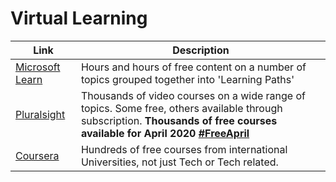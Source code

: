 # Virtual Learning

Link | Description
---| ---
[Microsoft Learn](https://docs.microsoft.com/learn/) | Hours and hours of free content on a number of topics grouped together into 'Learning Paths'
[Pluralsight](https://www.pluralsight.com/) | Thousands of video courses on a wide range of topics. Some free, others available through subscription. **Thousands of free courses available for April 2020 [#FreeApril](https://www.pluralsight.com/offer/2020/free-april-month)**
[Coursera](https://www.coursera.org/courses?query=free) | Hundreds of free courses from international Universities, not just Tech or Tech related.
